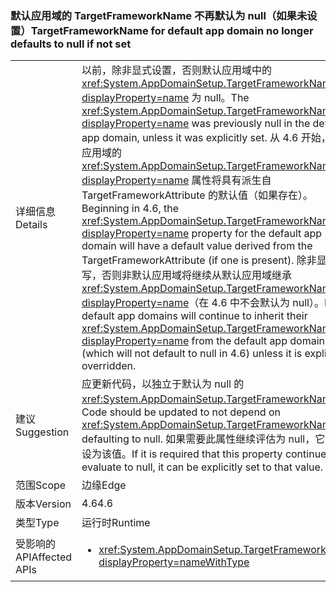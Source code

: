 ### <a name="targetframeworkname-for-default-app-domain-no-longer-defaults-to-null-if-not-set"></a><span data-ttu-id="465bc-101">默认应用域的 TargetFrameworkName 不再默认为 null（如果未设置）</span><span class="sxs-lookup"><span data-stu-id="465bc-101">TargetFrameworkName for default app domain no longer defaults to null if not set</span></span>

|   |   |
|---|---|
|<span data-ttu-id="465bc-102">详细信息</span><span class="sxs-lookup"><span data-stu-id="465bc-102">Details</span></span>|<span data-ttu-id="465bc-103">以前，除非显式设置，否则默认应用域中的 <xref:System.AppDomainSetup.TargetFrameworkName?displayProperty=name> 为 null。</span><span class="sxs-lookup"><span data-stu-id="465bc-103">The <xref:System.AppDomainSetup.TargetFrameworkName?displayProperty=name> was previously null in the default app domain, unless it was explicitly set.</span></span> <span data-ttu-id="465bc-104">从 4.6 开始，默认应用域的 <xref:System.AppDomainSetup.TargetFrameworkName?displayProperty=name> 属性将具有派生自 TargetFrameworkAttribute 的默认值（如果存在）。</span><span class="sxs-lookup"><span data-stu-id="465bc-104">Beginning in 4.6, the <xref:System.AppDomainSetup.TargetFrameworkName?displayProperty=name> property for the default app domain will have a default value derived from the TargetFrameworkAttribute (if one is present).</span></span> <span data-ttu-id="465bc-105">除非显式重写，否则非默认应用域将继续从默认应用域继承 <xref:System.AppDomainSetup.TargetFrameworkName?displayProperty=name>（在 4.6 中不会默认为 null）。</span><span class="sxs-lookup"><span data-stu-id="465bc-105">Non-default app domains will continue to inherit their <xref:System.AppDomainSetup.TargetFrameworkName?displayProperty=name> from the default app domain (which will not default to null in 4.6) unless it is explicitly overridden.</span></span>|
|<span data-ttu-id="465bc-106">建议</span><span class="sxs-lookup"><span data-stu-id="465bc-106">Suggestion</span></span>|<span data-ttu-id="465bc-107">应更新代码，以独立于默认为 null 的 <xref:System.AppDomainSetup.TargetFrameworkName>。</span><span class="sxs-lookup"><span data-stu-id="465bc-107">Code should be updated to not depend on <xref:System.AppDomainSetup.TargetFrameworkName> defaulting to null.</span></span> <span data-ttu-id="465bc-108">如果需要此属性继续评估为 null，它可显式设为该值。</span><span class="sxs-lookup"><span data-stu-id="465bc-108">If it is required that this property continue to evaluate to null, it can be explicitly set to that value.</span></span>|
|<span data-ttu-id="465bc-109">范围</span><span class="sxs-lookup"><span data-stu-id="465bc-109">Scope</span></span>|<span data-ttu-id="465bc-110">边缘</span><span class="sxs-lookup"><span data-stu-id="465bc-110">Edge</span></span>|
|<span data-ttu-id="465bc-111">版本</span><span class="sxs-lookup"><span data-stu-id="465bc-111">Version</span></span>|<span data-ttu-id="465bc-112">4.6</span><span class="sxs-lookup"><span data-stu-id="465bc-112">4.6</span></span>|
|<span data-ttu-id="465bc-113">类型</span><span class="sxs-lookup"><span data-stu-id="465bc-113">Type</span></span>|<span data-ttu-id="465bc-114">运行时</span><span class="sxs-lookup"><span data-stu-id="465bc-114">Runtime</span></span>|
|<span data-ttu-id="465bc-115">受影响的 API</span><span class="sxs-lookup"><span data-stu-id="465bc-115">Affected APIs</span></span>|<ul><li><xref:System.AppDomainSetup.TargetFrameworkName?displayProperty=nameWithType></li></ul>|

